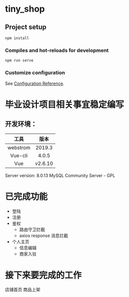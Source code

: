 # tiny_shop

## Project setup
```
npm install
```

### Compiles and hot-reloads for development
```
npm run serve
```


### Customize configuration
See [Configuration Reference](https://cli.vuejs.org/config/).

# 毕业设计项目相关事宜稳定编写
## 开发环境：

|      工具      |  版本 |
|:-----------:|:-----------:|
|   webstrom    |   2019.3  |
|   Vue-cli     |  4.0.5    |
|  Vue          |   v2.6.10 |

Server version: 8.0.13 MySQL Community Server - GPL


# 已完成功能
- 登陆
- 注册
- 鉴权
    - 路由守卫拦截
    - axios response 消息拦截
- 个人主页
    - 信息编辑
    - 商家入驻
    

# 接下来要完成的工作
店铺首页
商品上架

